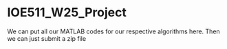 # IOE511_W25_Project
We can put all our MATLAB codes for our respective algorithms here. Then we can just submit a zip file
